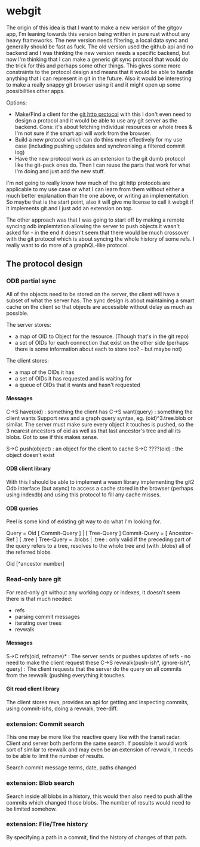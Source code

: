 # webgit

The origin of this idea is that I want to make a new version of the gitgov app, I'm leaning towards this version being written in pure rust without any heavy frameworks. The new version needs filtering, a local data sync and generally should be fast as fuck. The old version used the github api and no backend and I was thinking the new version needs a specific backend, but now I'm thinking that I can make a generic git sync protocol that would do the trick for this and perhaps some other things. This gives some more constraints to the protocol design and means that it would be able to handle anything that i can represent in git in the future. Also it would be interesting to make a really snappy git browser using it and it might open up some possibilities other apps.

Options:
* Make/Find a client for the [git http protocol](https://www.git-scm.com/docs/http-protocol) with this I don't even need to design a protocol and it would be able to use any git server as the backend. Cons: it's about fetching individual resources or whole trees & I'm not sure if the smart api will work from the browser.
* Build a new protocol which can do thins more effectively for my use case (including pushing updates and synchronising a filtered commit log)
* Have the new protocol work as an extension to the git dumb protocol like the git-pack ones do. Then I can reuse the parts that work for what I'm doing and just add the new stuff.

I'm not going to really know how much of the git http protocols are applicable to my use case or what I can learn from them without either a much better explanation than the one above, or writing an implementation. So maybe that is the start point, also it will give me license to call it webgit if it implements git and I just add an extension on top.

The other approach was that I was going to start off by making a remote syncing odb implemtation allowing the server to push objects it wasn't asked for - in the end it doesn't seem that there would be much crossover with the git protocol which is about syncing the whole history of some refs. I really want to do more of a graphQL-like protocol.

## The protocol design

### ODB partial sync

All of the objects need to be stored on the server, the client will have a subset of what the server has. The sync design is about maintaining a smart cache on the client so that objects are accessible without delay as much as possible.

The server stores:
* a map of OID to Object for the resource. (Though that's in the git repo)
* a set of OIDs for each connection that exist on the other side (perhaps there is some information about each to store too? - but maybe not)

The client stores:
* a map of the OIDs it has
* a set of OIDs it has requested and is waiting for
* a queue of OIDs that it wants and hasn't requested

#### Messages

C->S have(oid) : something the client has
C->S want(query) : something the client wants
    Support revs and a graph query syntax, eg. (oid)^3.tree.blob or similar. The server must make sure every object it touches is pushed, so the 3 nearest ancestors of oid as well as that last ancestor's tree and all its blobs. Got to see if this makes sense.

S->C push(object) : an object for the client to cache
S->C ????(oid) : the object doesn't exist

#### ODB client library

With this I should be able to implement a wasm library implementing the git2 Odb interface (but async) to access a cache stored in the browser (perhaps using indexdb) and using this protocol to fill any cache misses.

#### ODB queries

Peel is some kind of existing git way to do what I'm looking for.

Query = Oid [ Commit-Query ] | [ Tree-Query ]
Commit-Query = [ Ancestor-Ref ] [ .tree ]
Tree-Query = .blobs | .tree : only valid if the preceding part of the query refers to a tree, resolves to the whole tree and (with .blobs) all of the referred blobs

Oid [^ancestor number]

### Read-only bare git

For read-only git without any working copy or indexes, it doesn't seem there is that much needed:
* refs
* parsing commit messages
* iterating over trees
* revwalk

#### Messages

S->C refs(oid, refname)* : The server sends or pushes updates of refs - no need to make the client request these
C->S revwalk(push-ish*, ignore-ish*, query) : The client requests that the server do the query on all commits from the revwalk (pushing everything it touches.

#### Git read client library

The client stores revs, provides an api for getting and inspecting commits, using commit-ishs, doing a revwalk, tree-diff.

### extension: Commit search

This one may be more like the reactive query like with the transit radar. Client and server both perform the same search. If possible it would work sort of similar to revwalk and may even be an extension of revwalk, it needs to be able to limit the number of results.

Search commit message terms, date, paths changed

### extension: Blob search

Search inside all blobs in a history, this would then also need to push all the commits which changed those blobs. The number of results would need to be limited somehow.

### extension: File/Tree history

By specifying a path in a commit, find the history of changes of that path.
